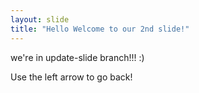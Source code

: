 ```yaml
---
layout: slide
title: "Hello Welcome to our 2nd slide!"
---
```

we're in update-slide branch!!! :)

Use the left arrow to go back!
